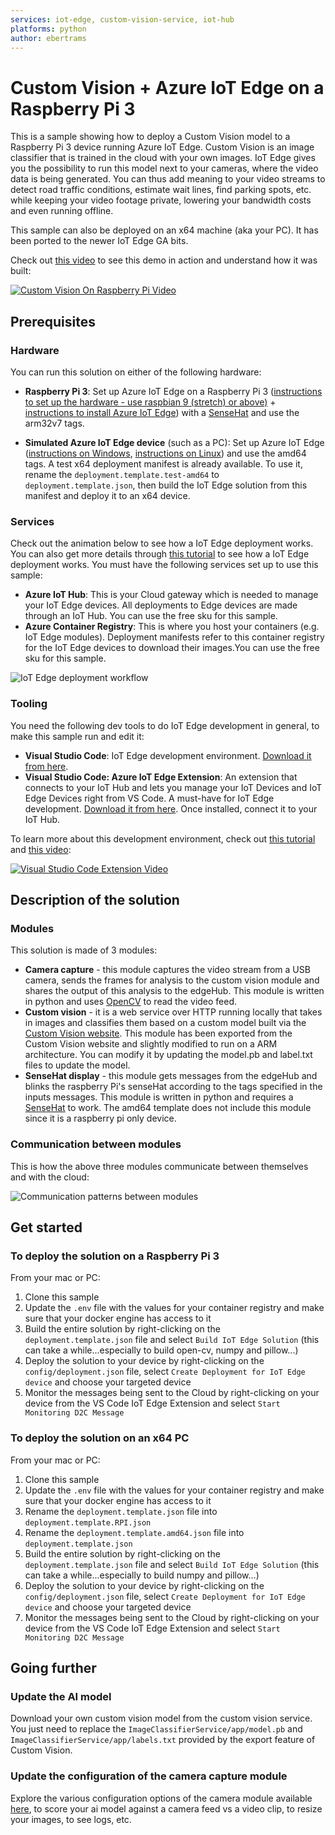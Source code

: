 ```yaml
---
services: iot-edge, custom-vision-service, iot-hub
platforms: python
author: ebertrams
---
```


# Custom Vision + Azure IoT Edge on a Raspberry Pi 3

This is a sample showing how to deploy a Custom Vision model to a Raspberry Pi 3 device running Azure IoT Edge. Custom Vision is an image classifier that is trained in the cloud with your own images. IoT Edge gives you the possibility to run this model next to your cameras, where the video data is being generated. You can thus add meaning to your video streams to detect road traffic conditions, estimate wait lines, find parking spots, etc. while keeping your video footage private, lowering your bandwidth costs and even running offline.

This sample can also be deployed on an x64 machine (aka your PC). It has been ported to the newer IoT Edge GA bits.

Check out [this video](https://www.youtube.com/watch?v=_K5fqGLO8us) to see this demo in action and understand how it was built:

[![Custom Vision On Raspberry Pi Video](assets/CustomVisionOnRPiDemo.png)](https://www.youtube.com/watch?v=_K5fqGLO8us)

## Prerequisites

### Hardware
You can run this solution on either of the following hardware:

- **Raspberry Pi 3**: Set up Azure IoT Edge on a Raspberry Pi 3 ([instructions to set up the hardware - use raspbian 9 (stretch) or above)](https://blog.jongallant.com/2017/11/raspberrypi-setup/) + [instructions to install Azure IoT Edge](https://docs.microsoft.com/en-us/azure/iot-edge/how-to-install-iot-edge-linux-arm)) with a [SenseHat](https://www.raspberrypi.org/products/sense-hat/) and use the arm32v7 tags.

- **Simulated Azure IoT Edge device** (such as a PC): Set up Azure IoT Edge ([instructions on Windows](https://docs.microsoft.com/en-us/azure/iot-edge/how-to-install-iot-edge-windows-with-linux), [instructions on Linux](https://docs.microsoft.com/en-us/azure/iot-edge/how-to-install-iot-edge-linux)) and use the amd64 tags. A test x64 deployment manifest is already available. To use it, rename the `deployment.template.test-amd64` to `deployment.template.json`, then build the IoT Edge solution from this manifest and deploy it to an x64 device.
 
### Services
Check out the animation below to see how a IoT Edge deployment works. You can also get more details through [this tutorial](https://docs.microsoft.com/en-us/azure/iot-edge/module-deployment-monitoring) to see how a IoT Edge deployment works. You must have the following services set up to use this sample:
- **Azure IoT Hub**: This is your Cloud gateway which is needed to manage your IoT Edge devices. All deployments to Edge devices are made through an IoT Hub. You can use the free sku for this sample.
- **Azure Container Registry**: This is where you host your containers (e.g. IoT Edge modules). Deployment manifests refer to this container registry for the IoT Edge devices to download their images.You can use the free sku for this sample.


![IoT Edge deployment workflow](assets/IoTEdgeDeployment.gif)

### Tooling
You need the following dev tools to do IoT Edge development in general, to make this sample run and edit it:
- **Visual Studio Code**: IoT Edge development environment. [Download it from here](https://code.visualstudio.com/).
- **Visual Studio Code: Azure IoT Edge Extension**: An extension that connects to your IoT Hub and lets you manage your IoT Devices and IoT Edge Devices right from VS Code. A must-have for IoT Edge development. [Download it from here](https://marketplace.visualstudio.com/items?itemName=vsciot-vscode.azure-iot-edge). Once installed, connect it to your IoT Hub.

To learn more about this development environment, check out [this tutorial](https://docs.microsoft.com/en-us/azure/iot-edge/how-to-deploy-modules-vscode) and [this video](https://www.youtube.com/watch?v=C5eTQ1cwlLk&t=1s&index=35&list=PLlrxD0HtieHh5_pOv-6xsMxS3URD6XD52):

[![Visual Studio Code Extension Video](assets/VSCodeExtensionVideo.png)](https://www.youtube.com/watch?v=C5eTQ1cwlLk&t=1s&index=35&list=PLlrxD0HtieHh5_pOv-6xsMxS3URD6XD52)


## Description of the solution
### Modules
This solution is made of 3 modules:

- **Camera capture** - this module captures the video stream from a USB camera, sends the frames for analysis to the custom vision module and shares the output of this analysis to the edgeHub. This module is written in python and uses [OpenCV](https://opencv.org/) to read the video feed.
- **Custom vision** - it is a web service over HTTP running locally that takes in images and classifies them based on a custom model built via the [Custom Vision website](https://azure.microsoft.com/en-us/services/cognitive-services/custom-vision-service/). This module has been exported from the Custom Vision website and slightly modified to run on a ARM architecture. You can modify it by updating the model.pb and label.txt files to update the model.
- **SenseHat display** - this module gets messages from the edgeHub and blinks the raspberry Pi's senseHat according to the tags specified in the inputs messages. This module is written in python and requires a [SenseHat](https://www.raspberrypi.org/products/sense-hat/) to work. The amd64 template does not include this module since it is a raspberry pi only device.

### Communication between modules
This is how the above three modules communicate between themselves and with the cloud:

![Communication patterns between modules](assets/CommunicationPatterns.png)

## Get started
### To deploy the solution on a Raspberry Pi 3
From your mac or PC:
1. Clone this sample
2. Update the `.env` file with the values for your container registry and make sure that your docker engine has access to it
3. Build the entire solution by right-clicking on the `deployment.template.json` file and select `Build IoT Edge Solution` (this can take a while...especially to build open-cv, numpy and pillow...)
4. Deploy the solution to your device by right-clicking on the `config/deployment.json` file, select `Create Deployment for IoT Edge device` and choose your targeted device
5. Monitor the messages being sent to the Cloud by right-clicking on your device from the VS Code IoT Edge Extension and select `Start Monitoring D2C Message` 

### To deploy the solution on an x64 PC
From your mac or PC:
1. Clone this sample
1. Update the `.env` file with the values for your container registry and make sure that your docker engine has access to it
2. Rename the `deployment.template.json` file into `deployment.template.RPI.json`
3. Rename the `deployment.template.amd64.json` file into `deployment.template.json`
4. Build the entire solution by right-clicking on the `deployment.template.json` file and select `Build IoT Edge Solution` (this can take a while...especially to build numpy and pillow...)
5. Deploy the solution to your device by right-clicking on the `config/deployment.json` file, select `Create Deployment for IoT Edge device` and choose your targeted device
6. Monitor the messages being sent to the Cloud by right-clicking on your device from the VS Code IoT Edge Extension and select `Start Monitoring D2C Message` 

## Going further
### Update the AI model
Download your own custom vision model from the custom vision service. You just need to replace the `ImageClassifierService/app/model.pb` and `ImageClassifierService/app/labels.txt` provided by the export feature of Custom Vision. 
### Update the configuration of the camera capture module
Explore the various configuration options of the camera module available [here](https://github.com/Azure-Samples/Custom-vision-service-iot-edge-raspberry-pi/tree/master/modules/CameraCapture), to score your ai model against a camera feed vs a video clip, to resize your images, to see logs, etc.
